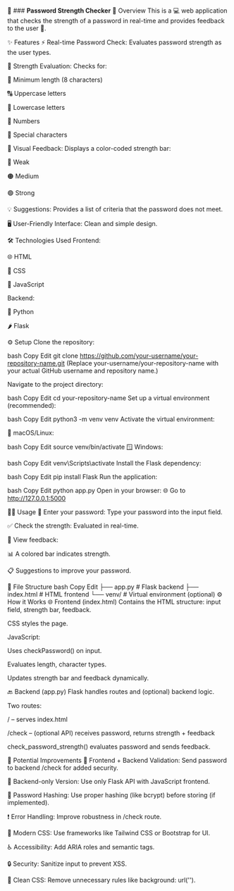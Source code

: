 🔐 ### **Password Strength Checker**
🧾 Overview
This is a 💻 web application that checks the strength of a password in real-time and provides feedback to the user 🧠.

✨ Features
⚡ Real-time Password Check: Evaluates password strength as the user types.

🧠 Strength Evaluation: Checks for:

🔢 Minimum length (8 characters)

🔠 Uppercase letters

🔡 Lowercase letters

🔢 Numbers

🔣 Special characters

🎨 Visual Feedback: Displays a color-coded strength bar:

🔴 Weak

🟠 Medium

🟢 Strong

💡 Suggestions: Provides a list of criteria that the password does not meet.

🖥️ User-Friendly Interface: Clean and simple design.

🛠️ Technologies Used
Frontend:

🌐 HTML

🎨 CSS

📜 JavaScript

Backend:

🐍 Python

🌶️ Flask

⚙️ Setup
Clone the repository:

bash
Copy
Edit
git clone https://github.com/your-username/your-repository-name.git
(Replace your-username/your-repository-name with your actual GitHub username and repository name.)

Navigate to the project directory:

bash
Copy
Edit
cd your-repository-name
Set up a virtual environment (recommended):

bash
Copy
Edit
python3 -m venv venv
Activate the virtual environment:

🐧 macOS/Linux:

bash
Copy
Edit
source venv/bin/activate
🪟 Windows:

bash
Copy
Edit
venv\Scripts\activate
Install the Flask dependency:

bash
Copy
Edit
pip install Flask
Run the application:

bash
Copy
Edit
python app.py
Open in your browser:
🌐 Go to http://127.0.0.1:5000

👨‍💻 Usage
🔏 Enter your password: Type your password into the input field.

✅ Check the strength: Evaluated in real-time.

🧾 View feedback:

📊 A colored bar indicates strength.

📋 Suggestions to improve your password.

📁 File Structure
bash
Copy
Edit
├── app.py         # Flask backend
├── index.html     # HTML frontend
└── venv/          # Virtual environment (optional)
⚙️ How it Works
🌐 Frontend (index.html)
Contains the HTML structure: input field, strength bar, feedback.

CSS styles the page.

JavaScript:

Uses checkPassword() on input.

Evaluates length, character types.

Updates strength bar and feedback dynamically.

🔙 Backend (app.py)
Flask handles routes and (optional) backend logic.

Two routes:

/ – serves index.html

/check – (optional API) receives password, returns strength + feedback

check_password_strength() evaluates password and sends feedback.

🚀 Potential Improvements
🔐 Frontend + Backend Validation: Send password to backend /check for added security.

🔄 Backend-only Version: Use only Flask API with JavaScript frontend.

🧂 Password Hashing: Use proper hashing (like bcrypt) before storing (if implemented).

❗ Error Handling: Improve robustness in /check route.

🎨 Modern CSS: Use frameworks like Tailwind CSS or Bootstrap for UI.

♿ Accessibility: Add ARIA roles and semantic tags.

🔒 Security: Sanitize input to prevent XSS.

🧹 Clean CSS: Remove unnecessary rules like background: url('').
